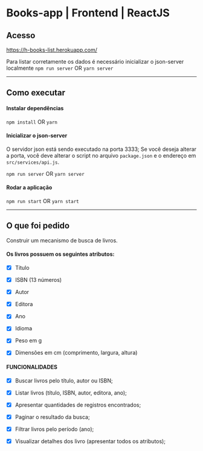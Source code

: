 # Books-app | Frontend | ReactJS

## Acesso
https://h-books-list.herokuapp.com/

Para listar corretamente os dados é necessário inicializar o json-server localmente
`npm run server` OR `yarn server`

---

## Como executar

#### Instalar dependências
`npm install` OR `yarn`

#### Inicializar o json-server
O servidor json está sendo executado na porta 3333; 
Se você deseja alterar a porta, você deve alterar o script no arquivo `package.json` e o endereço em `src/services/api.js`.

`npm run server` OR `yarn server`

#### Rodar a aplicação

`npm run start` OR `yarn start`

---
## O que foi pedido

Construir um mecanismo de busca de livros. 

#### Os livros possuem os seguintes atributos:

- [x] Título
- [x] ISBN (13 números)
- [x] Autor
- [x] Editora
- [x] Ano

- [x] Idioma
- [x] Peso em g
- [x] Dimensões em cm (comprimento, largura,
altura)

#### FUNCIONALIDADES
- [x] Buscar livros pelo título, autor ou ISBN;
- [x] Listar livros (título, ISBN, autor, editora, ano);
- [x] Apresentar quantidades de registros encontrados;
- [x] Paginar o resultado da busca;
- [x] Filtrar livros pelo período (ano);
- [x] Visualizar detalhes dos livro (apresentar todos os atributos);


